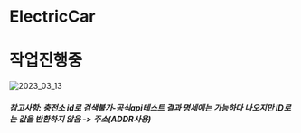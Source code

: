 # ElectricCar
# 작업진행중
![2023_03_13](https://user-images.githubusercontent.com/84373336/224553446-97744e2f-bbe7-47c0-acf5-7cc05608aa6d.png)
##### 참고사항: 충전소 id로 검색불가-공식api테스트 결과 명세에는 가능하다 나오지만 ID로는 값을 반환하지 않음 -> 주소(ADDR사용)

